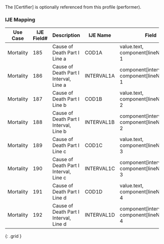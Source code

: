 The [Certifier] is optionally referenced from this profile (performer).
### IJE Mapping

| **Use Case** |  **IJE Field#**   |  **Description**  | **IJE Name**  |  **Field**  |  **Type**  | **Value Set**  |
| :---------: | --------------- | ------------ | ------------- | ---------- | ---------- | -------------- |
| Mortality | 185 | Cause of Death Part I Line a | COD1A | value.text,   component[lineNumber] = 1 |string(120) |- |
| Mortality | 186 | Cause of Death Part I Interval, Line a | INTERVAL1A | component[interval].value, component[lineNumber] = 1 |string(20) |- |
| Mortality | 187 | Cause of Death Part I Line b | COD1B | value.text,   component[lineNumber] = 2 |string(120) |- |
| Mortality | 188 | Cause of Death Part I Interval, Line b | INTERVAL1B | component[interval].value, component[lineNumber] = 2 |string(20) |- |
| Mortality | 189 | Cause of Death Part I Line c | COD1C | value.text,   component[lineNumber] = 3 |string(120) |- |
| Mortality | 190 | Cause of Death Part I Interval, Line c | INTERVAL1C | component[interval].value, component[lineNumber] = 3 |string(20) |- |
| Mortality | 191 | Cause of Death Part I Line d | COD1D | value.text,   component[lineNumber] = 4 |string(120) |- |
| Mortality | 192 | Cause of Death Part I Interval, Line d | INTERVAL1D | component[interval].value, component[lineNumber] = 4 |string(20) |- |
{: .grid }
